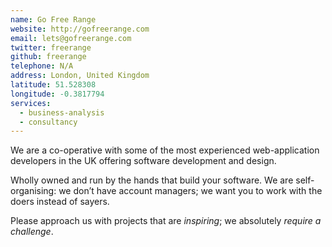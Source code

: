 ```yaml
---
name: Go Free Range
website: http://gofreerange.com
email: lets@gofreerange.com
twitter: freerange
github: freerange
telephone: N/A
address: London, United Kingdom
latitude: 51.528308
longitude: -0.3817794
services:
  - business-analysis
  - consultancy
---
```

We are a co-operative with some of the most experienced web-application developers in the UK offering software development and design.

Wholly owned and run by the hands that build your software. We are self-organising: we don’t have account managers; we want you to work with the doers instead of sayers.

Please approach us with projects that are _inspiring_; we absolutely _require a challenge_.
